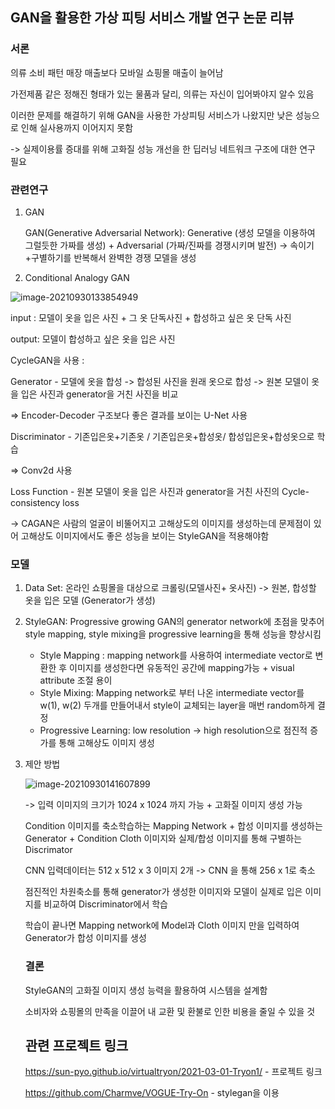## GAN을 활용한 가상 피팅 서비스 개발 연구 논문 리뷰



### 서론

의류 소비 패턴 매장 매출보다 모바일 쇼핑몰 매출이 늘어남

가전제품 같은 정해진 형태가 있는 물품과 달리, 의류는 자신이 입어봐야지 알수 있음

이러한 문제를 해결하기 위해 GAN을 사용한 가상피팅 서비스가 나왔지만 낮은 성능으로 인해 실사용까지 이어지지 못함

-> 실제이용률 증대를 위해 고화질 성능 개선을 한 딥러닝 네트워크 구조에 대한 연구 필요



### 관련연구

1. GAN

   GAN(Generative Adversarial Network): Generative (생성 모델을  이용하여 그럴듯한 가짜를 생성) + Adversarial (가짜/진짜를 경쟁시키며 발전) -> 속이기+구별하기를 반복해서 완벽한 경쟁 모델을 생성

   

2. Conditional Analogy GAN

![image-20210930133854949](C:\Users\chaeh\AppData\Roaming\Typora\typora-user-images\image-20210930133854949.png)

input :  모델이 옷을 입은 사진 + 그 옷 단독사진 + 합성하고 싶은 옷 단독 사진

output: 모델이 합성하고 싶은 옷을 입은 사진

CycleGAN을 사용 :

Generator - 모델에 옷을 합성 -> 합성된 사진을 원래 옷으로 합성 -> 원본 모델이 옷을 입은 사진과 generator을 거친 사진을 비교 

=> Encoder-Decoder 구조보다 좋은 결과를  보이는 U-Net 사용

Discriminator - 기존입은옷+기존옷 / 기존입은옷+합성옷/ 합성입은옷+합성옷으로 학습

=> Conv2d 사용

Loss Function - 원본 모델이 옷을 입은 사진과 generator을 거친 사진의 Cycle-consistency loss



-> CAGAN은 사람의 얼굴이 비뚤어지고 고해상도의 이미지를 생성하는데 문제점이 있어 고해상도 이미지에서도 좋은 성능을 보이는 StyleGAN을 적용해야함



### 모델

1. Data Set: 온라인 쇼핑몰을 대상으로 크롤링(모델사진+ 옷사진) -> 원본, 합성할 옷을 입은 모델 (Generator가 생성)

2. StyleGAN: Progressive growing GAN의 generator network에 초점을 맞추어 style mapping, style mixing을 progressive learning을 통해 성능을 향상시킴 

   - Style Mapping : mapping network를 사용하여 intermediate vector로 변환한 후 이미지를 생성한다면 유동적인 공간에 mapping가능 + visual attribute 조절 용이
   - Style Mixing: Mapping network로 부터 나온 intermediate vector를 w(1), w(2) 두개를 만들어내서 style이 교체되는 layer을 매번 random하게 결정
   - Progressive Learning: low resolution -> high resolution으로 점진적 증가를 통해 고해상도 이미지 생성

   

3. 제안 방법

   ![image-20210930141607899](C:\Users\chaeh\AppData\Roaming\Typora\typora-user-images\image-20210930141607899.png)

   -> 입력 이미지의 크기가 1024 x 1024 까지 가능 + 고화질 이미지 생성 가능

   Condition 이미지를 축소학습하는 Mapping Network + 합성 이미지를 생성하는 Generator + Condition Cloth 이미지와 실제/합성 이미지를 통해 구별하는 Discrimator

   CNN 입력데이터는 512 x 512 x 3 이미지 2개 -> CNN 을 통해 256 x 1로 축소

   점진적인 차원축소를 통해 generator가 생성한 이미지와 모델이 실제로 입은 이미지를 비교하여 Discriminator에서 학습

   학습이 끝나면 Mapping network에 Model과 Cloth 이미지 만을 입력하여 Generator가 합성 이미지를 생성

   

   ### 결론

   StyleGAN의 고화질 이미지 생성 능력을 활용하여 시스템을 설계함

   소비자와 쇼핑몰의 만족을 이끌어 내 교환 및 환불로 인한 비용을 줄일 수 있을 것

   

   
   
   
   
   ## 관련 프로젝트 링크
   
   https://sun-pyo.github.io/virtualtryon/2021-03-01-Tryon1/ - 프로젝트 링크
   
   https://github.com/Charmve/VOGUE-Try-On - stylegan을 이용
   
   
   
   

